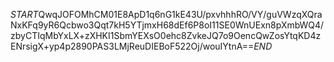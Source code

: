 $START$QwqJOFOMhCM01E8ApD1q6nG1kE43U/pxvhhhRO/VY/guVWzqXQraNxKFq9yR6Qcbwo3Qqt7kH5YTjmxH68dEf6P8oI11SE0WnUExn8pXmbWQ4/zbyCTIqMbYxLX+zXHKI1SbmYEXsO0ehc8ZvkeJQ7o9OencQwZosYtqKD4zENrsigX+yp4p2890PAS3LMjReuDIEBoF522Oj/wouIYtnA==$END$